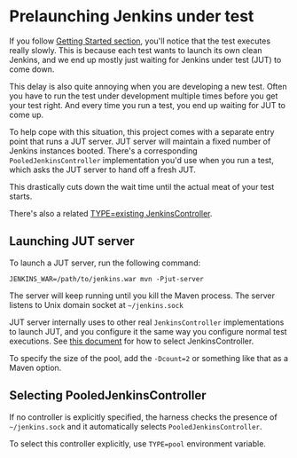 # Prelaunching Jenkins under test

If you follow [Getting Started section](../README.md), you'll notice that the test executes really slowly.
This is because each test wants to launch its own clean Jenkins, and we end up mostly just waiting for Jenkins
under test (JUT) to come down.

This delay is also quite annoying when you are developing a new test. Often you have to run the test under development
multiple times before you get your test right. And every time you run a test, you end up waiting for JUT to come up.

To help cope with this situation, this project comes with a separate entry point that runs a JUT server.
JUT server will maintain a fixed number of Jenkins instances booted. There's a corresponding `PooledJenkinsController`
implementation you'd use when you run a test, which asks the JUT server to hand off a fresh JUT.

This drastically cuts down the wait time until the actual meat of your test starts.

There's also a related [TYPE=existing JenkinsController](CONTROLLER.md).

## Launching JUT server

To launch a JUT server, run the following command:

    JENKINS_WAR=/path/to/jenkins.war mvn -Pjut-server

The server will keep running until you kill the Maven process. The server listens to
Unix domain socket at `~/jenkins.sock`

JUT server internally uses to other real `JenkinsController` implementations to launch JUT,
and you configure it the same way you configure normal test executions.
See [this document](CONTROLLER.md) for how to select JenkinsController.

To specify the size of the pool, add the `-Dcount=2` or something like that as a Maven option.


## Selecting PooledJenkinsController

If no controller is explicitly specified, the harness checks the presence of `~/jenkins.sock` and
it automatically selects `PooledJenkinsController`.

To select this controller explicitly, use `TYPE=pool` environment variable.
